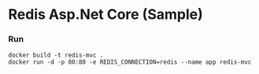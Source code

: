 # Redis Asp.Net Core (Sample)

### Run
```
docker build -t redis-mvc .
docker run -d -p 80:80 -e REDIS_CONNECTION=redis --name app redis-mvc 
```
